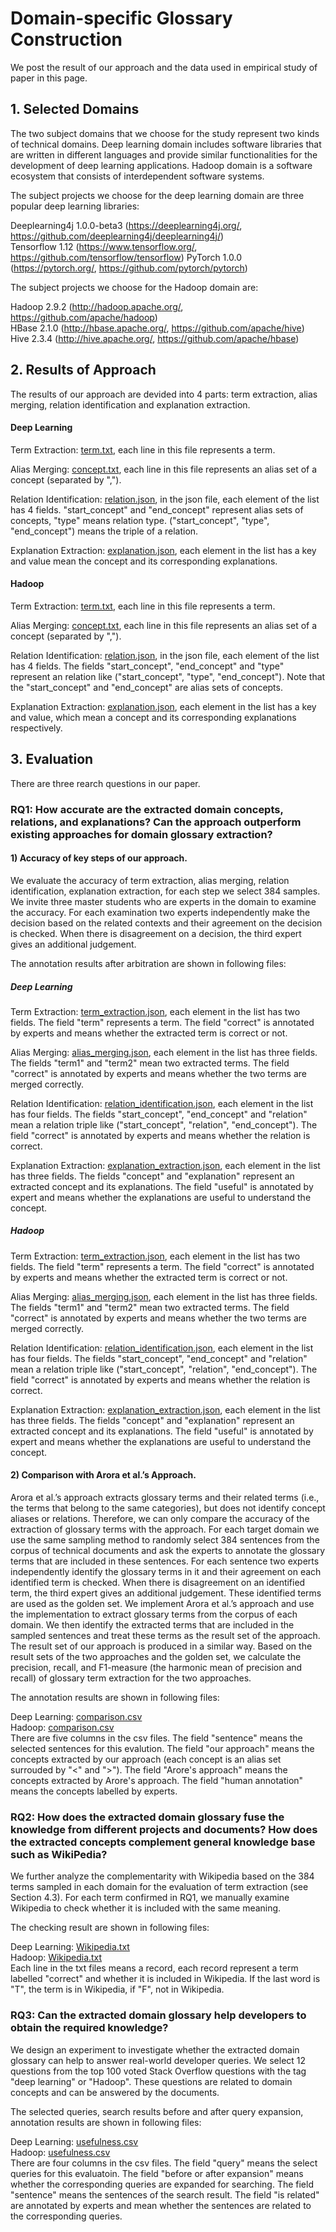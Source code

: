 # Domain-specific Glossary Construction

We post the result of our approach and the data used in empirical study of paper in this page.


## 1. Selected Domains
The two subject domains that we choose for the study represent two kinds of technical domains. Deep learning domain includes software libraries that are written in different languages and provide similar functionalities for the development of deep learning applications. Hadoop domain is a software ecosystem that consists of interdependent software systems. 

The subject projects we choose for the deep learning domain are three popular deep learning libraries:

Deeplearning4j 1.0.0-beta3 (https://deeplearning4j.org/, https://github.com/deeplearning4j/deeplearning4j/)<br>
Tensorflow 1.12 (https://www.tensorflow.org/, https://github.com/tensorflow/tensorflow)
PyTorch 1.0.0 (https://pytorch.org/, https://github.com/pytorch/pytorch)

The subject projects we choose for the Hadoop domain are:

Hadoop 2.9.2 (http://hadoop.apache.org/, https://github.com/apache/hadoop)<br>
HBase 2.1.0 (http://hbase.apache.org/, https://github.com/apache/hive)<br>
Hive 2.3.4 (http://hive.apache.org/, https://github.com/apache/hbase)<br>

## 2. Results of Approach
The results of our approach are devided into 4 parts: term extraction, alias merging, relation identification and explanation extraction.

#### Deep Learning

Term Extraction: [term.txt](./Result/DeepLearning/term.txt), each line in this file represents a term.

Alias Merging: [concept.txt](./Result/DeepLearning/concept.txt), each line in this file represents an alias set of a concept (separated by ",").

Relation Identification: [relation.json](./Result/DeepLearning/relation.json), in the json file, each element of the list has 4 fields. "start_concept" and "end_concept" represent alias sets of concepts, "type" means relation type. ("start_concept", "type", "end_concept") means the triple of a relation.

Explanation Extraction: [explanation.json](./Result/DeepLearning/explanation.json), each element in the list has a key and value mean the concept and its corresponding explanations.

#### Hadoop

Term Extraction: [term.txt](./Result/Hadoop/term.txt), each line in this file represents a term.

Alias Merging: [concept.txt](./Result/Hadoop/concept.txt), each line in this file represents an alias set of a concept (separated by ",").

Relation Identification: [relation.json](./Result/Hadoop/relation.json), in the json file, each element of the list has 4 fields. The fields "start_concept", "end_concept" and "type" represent an relation like ("start_concept", "type", "end_concept"). Note that the "start_concept" and "end_concept" are alias sets of concepts.

Explanation Extraction: [explanation.json](./Result/Hadoop/explanation.json), each element in the list has a key and value, which mean a concept and its corresponding explanations respectively.

## 3. Evaluation
There are three rearch questions in our paper.

### RQ1: How accurate are the extracted domain concepts, relations, and explanations? Can the approach outperform existing approaches for domain glossary extraction?

#### 1) Accuracy of key steps of our approach.
We evaluate the accuracy of term extraction, alias merging, relation identification, explanation extraction, for each step we select 384 samples. We invite three master students who are experts in the domain to examine the accuracy. For each examination two experts independently make the decision based on the related contexts and their agreement on the decision is checked. When there is disagreement on a decision, the third expert gives an additional judgement.

The annotation results after arbitration are shown in following files:

##### Deep Learning

Term Extraction: [term_extraction.json](./RQ1/DeepLearning/term_extraction.json), each element in the list has two fields. The field "term" represents a term. The field "correct" is annotated by experts and means whether the extracted term is correct or not.

Alias Merging: [alias_merging.json](./RQ1/DeepLearning/alias_merging.json), each element in the list has three fields. The fields "term1" and "term2" mean two extracted terms. The field "correct" is annotated by experts and means whether the two terms are merged correctly.

Relation Identification: [relation_identification.json](./RQ1/DeepLearning/relation_identification.json), each element in the list has four fields. The fields "start_concept", "end_concept" and "relation" mean a relation triple like ("start_concept", "relation", "end_concept"). The field "correct" is annotated by experts and means whether the relation is correct.

Explanation Extraction: [explanation_extraction.json](./RQ1/DeepLearning/explanation_extraction.json), each element in the list has three fields. The fields "concept" and "explanation" represent an extracted concept and its explanations. The field "useful" is annotated by expert and means whether the explanations are useful to understand the concept.

##### Hadoop

Term Extraction: [term_extraction.json](./RQ1/Hadoop/term_extraction.json), each element in the list has two fields. The field "term" represents a term. The field "correct" is annotated by experts and means whether the extracted term is correct or not.

Alias Merging: [alias_merging.json](./RQ1/Hadoop/alias_merging.json), each element in the list has three fields. The fields "term1" and "term2" mean two extracted terms. The field "correct" is annotated by experts and means whether the two terms are merged correctly.

Relation Identification: [relation_identification.json](./RQ1/Hadoop/relation_identification.json), each element in the list has four fields. The fields "start_concept", "end_concept" and "relation" mean a relation triple like ("start_concept", "relation", "end_concept"). The field "correct" is annotated by experts and means whether the relation is correct.

Explanation Extraction: [explanation_extraction.json](./RQ1/Hadoop/explanation_extraction.json), each element in the list has three fields. The fields "concept" and "explanation" represent an extracted concept and its explanations. The field "useful" is annotated by expert and means whether the explanations are useful to understand the concept.

#### 2) Comparison with Arora et al.’s Approach.

Arora et al.’s approach extracts glossary terms and their related terms (i.e., the terms that belong to the same categories), but does not identify concept aliases or relations. Therefore, we can only compare the accuracy of the extraction of glossary terms with the approach. For each target domain we use the same sampling method to randomly select 384 sentences from the corpus of technical documents and ask the experts to annotate the glossary terms that are included in these sentences. For each sentence two experts independently identify the glossary terms in it and their agreement on each identified term is checked. When there is disagreement on an identified term, the third expert gives an additional judgement. These identified terms are used as the golden set. We implement Arora et al.’s approach and use the implementation to extract glossary terms from the corpus of each domain. We then identify the extracted terms that are included in the sampled sentences and treat these terms as the result set of the approach. The result set of our approach is produced in a similar way. Based on the result sets of the two approaches and the golden set, we calculate the precision, recall, and F1-measure (the harmonic mean of precision and recall) of glossary term extraction for the two approaches.

The annotation results are shown in following files:

Deep Learning: [comparison.csv](./RQ1/DeepLearning/comparison.csv)<br>
Hadoop: [comparison.csv](./RQ1/Hadoop/comparison.csv)<br>
There are five columns in the csv files. The field "sentence" means the selected sentences for this evalution. The field "our approach" means the concepts extracted by our approach (each concept is an alias set surrouded by "<" and ">"). The field "Arore's approach" means the concepts extracted by Arore's approach. The field "human annotation" means the concepts labelled by experts.

### RQ2: How does the extracted domain glossary fuse the knowledge from different projects and documents? How does the extracted concepts complement general knowledge base such as WikiPedia?

We further analyze the complementarity with Wikipedia based on the 384 terms sampled in each domain for the evaluation of term extraction (see Section 4.3). For each term confirmed in RQ1, we manually examine Wikipedia to check whether it is included with the same meaning.

The checking result are shown in following files:

Deep Learning: [Wikipedia.txt](./RQ2/DeepLearning_Wikipedia.txt)<br>
Hadoop: [Wikipedia.txt](./RQ2/Hadoop_Wikipedia.txt)<br>
Each line in the txt files means a record, each record represent a term labelled "correct" and whether it is included in Wikipedia. If the last word is "T", the term is in Wikipedia, if "F", not in Wikipedia.


### RQ3: Can the extracted domain glossary help developers to obtain the required knowledge?

We design an experiment to investigate whether the extracted domain glossary can help to answer real-world developer queries. We select 12 questions from the top 100 voted Stack Overflow questions with the tag "deep learning" or "Hadoop". These questions are related to domain concepts and can be answered by the documents.

The selected queries, search results before and after query expansion, annotation results are shown in following files:

Deep Learning: [usefulness.csv](./DeepLearning_usefulness.csv)<br>
Hadoop: [usefulness.csv](./Hadoop_usefulness.csv)<br>
There are four columns in the csv files. The field "query" means the select queries for this evaluatoin. The field "before or after expansion" means whether the corresponding queries are expanded for searching. The field  "sentence" means the sentences of the search result. The field "is related" are annotated by experts and mean whether the sentences are related to the corresponding queries.



